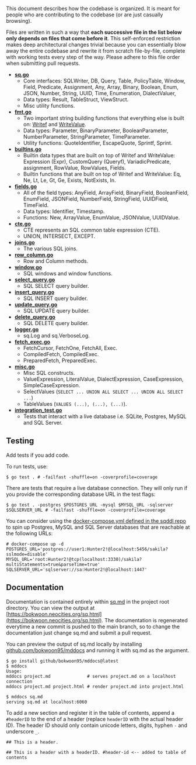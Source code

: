 This document describes how the codebase is organized. It is meant for people who are contributing to the codebase (or are just casually browsing).

Files are written in such a way that **each successive file in the list below only depends on files that come before it**. This self-enforced restriction makes deep architectural changes trivial because you can essentially blow away the entire codebase and rewrite it from scratch file-by-file, complete with working tests every step of the way. Please adhere to this file order when submitting pull requests.

- [**sq.go**](https://github.com/bokwoon95/sq/blob/main/sq.go)
    - Core interfaces: SQLWriter, DB, Query, Table, PolicyTable, Window, Field, Predicate, Assignment, Any, Array, Binary, Boolean, Enum, JSON, Number, String, UUID, Time, Enumeration, DialectValuer,
    - Data types: Result, TableStruct, ViewStruct.
    - Misc utility functions.
- [**fmt.go**](https://github.com/bokwoon95/sq/blob/main/fmt.go)
    - Two important string building functions that everything else is built on: [Writef](https://pkg.go.dev/github.com/bokwoon95/sq#Writef) and [WriteValue](https://pkg.go.dev/github.com/bokwoon95/sq#WriteValue).
    - Data types: Parameter, BinaryParameter, BooleanParameter, NumberParameter, StringParameter, TimeParameter.
    - Utility functions: QuoteIdentifier, EscapeQuote, Sprintf, Sprint.
- [**builtins.go**](https://github.com/bokwoon95/sq/blob/main/builtins.go)
    - Builtin data types that are built on top of Writef and WriteValue: Expression (Expr), CustomQuery (Queryf), VariadicPredicate, assignment, RowValue, RowValues, Fields.
    - Builtin functions that are built on top of Writef and WriteValue: Eq, Ne, Lt, Le, Gt, Ge, Exists, NotExists, In.
- [**fields.go**](https://github.com/bokwoon95/sq/blob/main/fields.go)
    - All of the field types: AnyField, ArrayField, BinaryField, BooleanField, EnumField, JSONField, NumberField, StringField, UUIDField, TimeField.
    - Data types: Identifier, Timestamp.
    - Functions: New, ArrayValue, EnumValue, JSONValue, UUIDValue.
- [**cte.go**](https://github.com/bokwoon95/sq/blob/main/cte.go)
    - CTE represents an SQL common table expression (CTE).
    - UNION, INTERSECT, EXCEPT.
- [**joins.go**](https://github.com/bokwoon95/sq/blob/main/joins.go)
    - The various SQL joins.
- [**row_column.go**](https://github.com/bokwoon95/sq/blob/main/row_column.go)
    - Row and Column methods.
- [**window.go**](https://github.com/bokwoon95/sq/blob/main/window.go)
    - SQL windows and window functions.
- [**select_query.go**](https://github.com/bokwoon95/sq/blob/main/select_query.go)
    - SQL SELECT query builder.
- [**insert_query.go**](https://github.com/bokwoon95/sq/blob/main/insert_query.go)
    - SQL INSERT query builder.
- [**update_query.go**](https://github.com/bokwoon95/sq/blob/main/update_query.go)
    - SQL UPDATE query builder.
- [**delete_query.go**](https://github.com/bokwoon95/sq/blob/main/delete_query.go)
    - SQL DELETE query builder.
- [**logger.go**](https://github.com/bokwoon95/sq/blob/main/logger.go)
    - sq.Log and sq.VerboseLog.
- [**fetch_exec.go**](https://github.com/bokwoon95/sq/blob/main/fetch_exec.go)
    - FetchCursor, FetchOne, FetchAll, Exec.
    - CompiledFetch, CompiledExec.
    - PreparedFetch, PreparedExec.
- [**misc.go**](https://github.com/bokwoon95/sq/blob/main/misc.go)
    - Misc SQL constructs.
    - ValueExpression, LiteralValue, DialectExpression, CaseExpression, SimpleCaseExpression.
    - SelectValues (`SELECT ... UNION ALL SELECT ... UNION ALL SELECT ...`)
    - TableValues (`VALUES (...), (...), (...)`).
- [**integration_test.go**](https://github.com/bokwoon95/sq/blob/main/integration_test.go)
    - Tests that interact with a live database i.e. SQLite, Postgres, MySQL and SQL Server.

## Testing

Add tests if you add code.

To run tests, use:

```shell
$ go test . # -failfast -shuffle=on -coverprofile=coverage
```

There are tests that require a live database connection. They will only run if you provide the corresponding database URL in the test flags:

```shell
$ go test . -postgres $POSTGRES_URL -mysql $MYSQL_URL -sqlserver $SQLSERVER_URL # -failfast -shuffle=on -coverprofile=coverage
```

You can consider using the [docker-compose.yml defined in the sqddl repo](https://github.com/bokwoon95/sqddl/blob/main/docker-compose.yml) to spin up Postgres, MySQL and SQL Server databases that are reachable at the following URLs:

```shell
# docker-compose up -d
POSTGRES_URL='postgres://user1:Hunter2!@localhost:5456/sakila?sslmode=disable'
MYSQL_URL='root:Hunter2!@tcp(localhost:3330)/sakila?multiStatements=true&parseTime=true'
SQLSERVER_URL='sqlserver://sa:Hunter2!@localhost:1447'
```

## Documentation

Documentation is contained entirely within [sq.md](https://github.com/bokwoon95/sq/blob/main/sq.md) in the project root directory. You can view the output at [https://bokwoon.neocities.org/sq.html](https://bokwoon.neocities.org/sq.html). The documentation is regenerated everytime a new commit is pushed to the main branch, so to change the documentation just change sq.md and submit a pull request.

You can preview the output of sq.md locally by installing [github.com/bokwoon95/mddocs](https://github.com/bokwoon95/mddocs) and running it with sq.md as the argument.

```shell
$ go install github/bokwoon95/mddocs@latest
$ mddocs
Usage:
mddocs project.md              # serves project.md on a localhost connection
mddocs project.md project.html # render project.md into project.html

$ mddocs sq.md
serving sq.md at localhost:6060
```

To add a new section and register it in the table of contents, append a `#headerID` to the end of a header (replace `headerID` with the actual header ID). The header ID should only contain unicode letters, digits, hyphen `-` and underscore `_`.

```text
## This is a header.

## This is a header with a headerID. #header-id <-- added to table of contents
```
